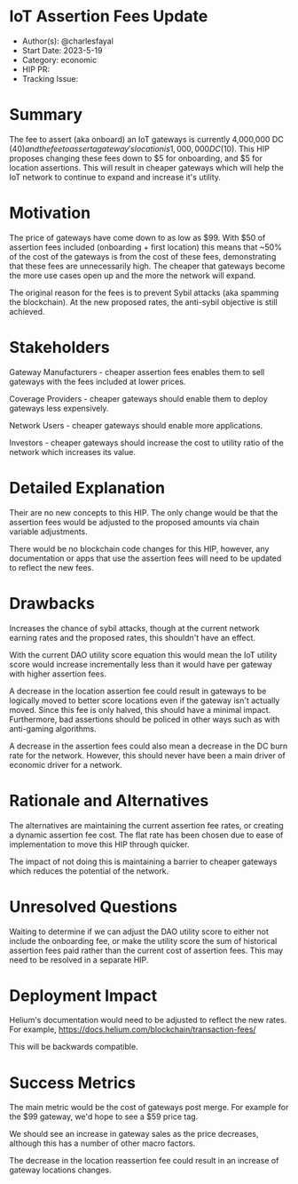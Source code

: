 # IoT Assertion Fees Update

- Author(s): @charlesfayal
- Start Date: 2023-5-19
- Category: economic
- HIP PR: <!-- leave this empty -->
- Tracking Issue: <!-- leave this empty -->

# Summary
[summary]: #summary

The fee to assert (aka onboard) an IoT gateways is currently 4,000,000 DC ($40) and the fee to assert a gateway's location is 1,000,000 DC ($10). This HIP proposes changing these fees down to $5 for onboarding, and $5 for location assertions. This will result in cheaper gateways which will help the IoT network to continue to expand and increase it's utility.

# Motivation
[motivation]: #motivation

The price of gateways have come down to as low as $99. With $50 of assertion fees included (onboarding + first location) this means that ~50% of the cost of the gateways is from the cost of these fees, demonstrating that these fees are unnecessarily high. The cheaper that gateways become the more use cases open up and the more the network will expand.

The original reason for the fees is to prevent Sybil attacks (aka spamming the blockchain). At the new proposed rates, the anti-sybil objective is still achieved.

# Stakeholders
[stakeholders]: #stakeholders

Gateway Manufacturers - cheaper assertion fees enables them to sell gateways with the fees included at lower prices.

Coverage Providers - cheaper gateways should enable them to deploy gateways less expensively.

Network Users - cheaper gateways should enable more applications.

Investors - cheaper gateways should increase the cost to utility ratio of the network which increases its value.

# Detailed Explanation
[detailed-explanation]: #detailed-explanation

Their are no new concepts to this HIP. The only change would be that the assertion fees would be adjusted to the proposed amounts via chain variable adjustments.

There would be no blockchain code changes for this HIP, however, any documentation or apps that use the assertion fees will need to be updated to reflect the new fees.

# Drawbacks
[drawbacks]: #drawbacks

Increases the chance of sybil attacks, though at the current network earning rates and the proposed rates, this shouldn't have an effect.

With the current DAO utility score equation this would mean the IoT utility score would increase incrementally less than it would have per gateway with higher assertion fees.

A decrease in the location assertion fee could result in gateways to be logically moved to better score locations even if the gateway isn't actually moved. Since this fee is only halved, this should have a minimal impact. Furthermore, bad assertions should be policed in other ways such as with anti-gaming algorithms.

A decrease in the assertion fees could also mean a decrease in the DC burn rate for the network. However, this should never have been a main driver of economic driver for a network.

# Rationale and Alternatives
[alternatives]: #rationale-and-alternatives

The alternatives are maintaining the current assertion fee rates, or creating a dynamic assertion fee cost. The flat rate has been chosen due to ease of implementation to move this HIP through quicker.

The impact of not doing this is maintaining a barrier to cheaper gateways which reduces the potential of the network.

# Unresolved Questions
[unresolved]: #unresolved-questions

Waiting to determine if we can adjust the DAO utility score to either not include the onboarding fee, or make the utility score the sum of historical assertion fees paid rather than the current cost of assertion fees. This may need to be resolved in a separate HIP.

# Deployment Impact
[deployment-impact]: #deployment-impact

Helium's documentation would need to be adjusted to reflect the new rates. For example, https://docs.helium.com/blockchain/transaction-fees/

This will be backwards compatible.

# Success Metrics
[success-metrics]: #success-metrics

The main metric would be the cost of gateways post merge. For example for the $99 gateway, we'd hope to see a $59 price tag.

We should see an increase in gateway sales as the price decreases, although this has a number of other macro factors.

The decrease in the location reassertion fee could result in an increase of gateway locations changes.